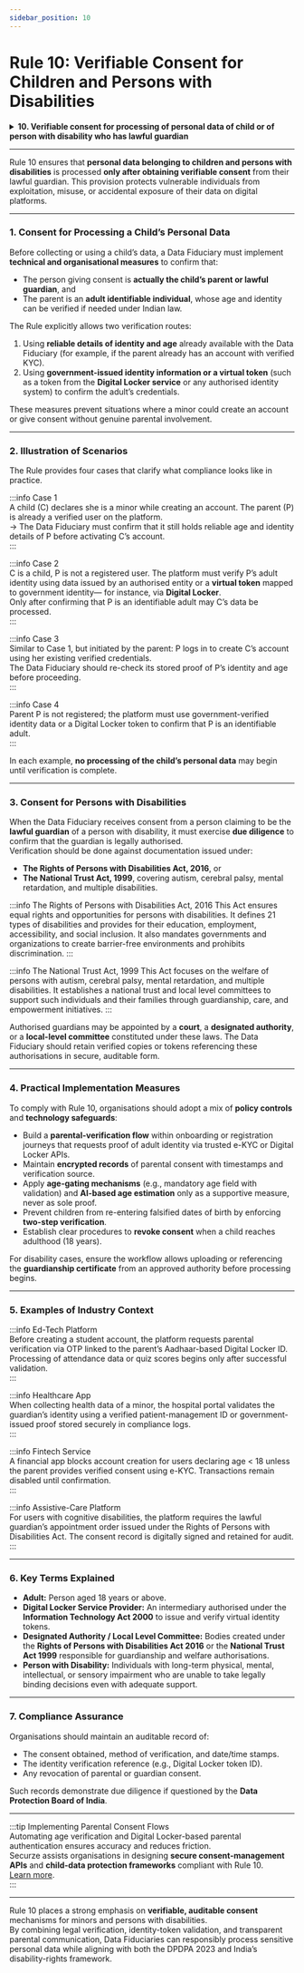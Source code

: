 ```yaml
---
sidebar_position: 10
---
```


# Rule 10: Verifiable Consent for Children and Persons with Disabilities

<details>
<summary><strong>10. Verifiable consent for processing of personal data of child or of person with disability who has lawful guardian</strong></summary>

(1) A Data Fiduciary shall adopt appropriate technical and organisational measures to ensure that verifiable consent of the parent is obtained before the processing of any personal data of a child and shall observe due diligence, for checking that the individual identifying herself as the parent is an adult who is identifiable if required in connection with compliance with any law for the time being in force in India, by reference to—

(a) reliable details of identity and age available with the Data Fiduciary; or  
(b) voluntarily provided details of identity and age or a virtual token mapped to the same, which is issued by an entity entrusted by law or the Central Government or a State Government with the maintenance of such details or a person appointed or permitted by such entity for such issuance, and includes such details or token verified and made available by a Digital Locker service provider.

**Illustration:**  
C is a child, P is her parent, and DF is a Data Fiduciary. A user account of C is sought to be created on the online platform of DF, by processing the personal data of C.  

**Case 1:**  
C informs DF that she is a child. DF shall enable C’s parent to identify herself through its website, app or other appropriate means.  
P identifies herself as the parent and informs DF that she is a registered user on DF’s platform and has previously made available her identity and age details to DF.  
Before processing C’s personal data for the creation of her user account, DF shall check to confirm that it holds reliable identity and age details of P.  

**Case 2:**  
C informs DF that she is a child. DF shall enable C’s parent to identify herself through its website, app or other appropriate means.  
P identifies herself as the parent and informs DF that she herself is not a registered user on DF’s platform.  
Before processing C’s personal data for the creation of her user account, DF shall, by reference to identity and age details issued by an entity entrusted by law or the Government with maintenance of the said details or to a virtual token mapped to the same, check that P is an identifiable adult.  
P may voluntarily make such details available using the services of a Digital Locker service provider.  

**Case 3:**  
P identifies herself as C’s parent and informs DF that she is a registered user on DF’s platform and has previously made available her identity and age details to DF.  
Before processing C’s personal data for the creation of her user account, DF shall check to confirm that it holds reliable identity and age details of P.  

**Case 4:**  
P identifies herself as C’s parent and informs DF that she herself is not a registered user on DF’s platform.  
Before processing C’s personal data for the creation of her user account, DF shall, by reference to identity and age details issued by an entity entrusted by law or the Government with maintenance of the said details or to a virtual token mapped to the same, check that P is an identifiable adult.  
P may voluntarily make such details available using the services of a Digital Locker service provider.  

(2) A Data Fiduciary, while obtaining verifiable consent from an individual identifying herself as the lawful guardian of a person with disability, shall observe due diligence to verify that such guardian is appointed by a court of law, a designated authority or a local level committee, under the law applicable to guardianship.  

(3) In this rule, the expression—  
(a) “adult” shall mean an individual who has completed the age of eighteen years;  
(b) “Digital Locker service provider” shall mean such intermediary, including a body corporate or an agency of the appropriate Government, as may be notified by the Central Government, in accordance with the rules made in this regard under the Information Technology Act, 2000 (21 of 2000);  
(c) “designated authority” shall mean an authority designated under section 15 of the Rights of Persons with Disabilities Act, 2016 (49 of 2016) to support persons with disabilities in exercise of their legal capacity;  
(d) “law applicable to guardianship” shall mean,—  
&nbsp;&nbsp;&nbsp;&nbsp;(i) in relation to an individual who has long term physical, mental, intellectual or sensory impairment which, in interaction with barriers, hinders her full and effective participation in society equally with others and who despite being provided adequate and appropriate support is unable to take legally binding decisions, the provisions of law contained in Rights of Persons with Disabilities Act, 2016 (49 of 2016) and the rules made thereunder; and  
&nbsp;&nbsp;&nbsp;&nbsp;(ii) in relation to a person who is suffering from any of the conditions relating to autism, cerebral palsy, mental retardation or a combination of such conditions and includes a person suffering from severe multiple disability, the provisions of law of the National Trust for the Welfare of Persons with Autism, Cerebral Palsy, Mental Retardation and Multiple Disabilities Act, 1999 (44 of 1999) and the rules made thereunder;  
(e) “local level committee” shall mean a local level committee constituted under section 13 of the National Trust for the Welfare of Persons with Autism, Cerebral Palsy, Mental Retardation and Multiple Disabilities Act, 1999 (44 of 1999);  
(f) “person with disability” shall mean and include—  
&nbsp;&nbsp;&nbsp;&nbsp;(i) an individual who has long term physical, mental, intellectual or sensory impairment which, in interaction with barriers, hinders her full and effective participation in society equally with others and who, despite being provided adequate and appropriate support, is unable to take legally binding decisions; and  
&nbsp;&nbsp;&nbsp;&nbsp;(ii) an individual who is suffering from any of the conditions relating to autism, cerebral palsy, mental retardation or a combination of any two or more of such conditions and includes an individual suffering from severe multiple disability.  

</details>


---

Rule 10 ensures that **personal data belonging to children and persons with disabilities** is processed **only after obtaining verifiable consent** from their lawful guardian. This provision protects vulnerable individuals from exploitation, misuse, or accidental exposure of their data on digital platforms.

---

### 1. Consent for Processing a Child’s Personal Data  

Before collecting or using a child’s data, a Data Fiduciary must implement **technical and organisational measures** to confirm that:
- The person giving consent is **actually the child’s parent or lawful guardian**, and  
- The parent is an **adult identifiable individual**, whose age and identity can be verified if needed under Indian law.

The Rule explicitly allows two verification routes:  
1. Using **reliable details of identity and age** already available with the Data Fiduciary (for example, if the parent already has an account with verified KYC).  
2. Using **government-issued identity information or a virtual token** (such as a token from the **Digital Locker service** or any authorised identity system) to confirm the adult’s credentials.

These measures prevent situations where a minor could create an account or give consent without genuine parental involvement.

---

### 2. Illustration of Scenarios  

The Rule provides four cases that clarify what compliance looks like in practice.  

:::info Case 1  
A child (C) declares she is a minor while creating an account. The parent (P) is already a verified user on the platform.  
→ The Data Fiduciary must confirm that it still holds reliable age and identity details of P before activating C’s account.  
:::

:::info Case 2  
C is a child, P is not a registered user. The platform must verify P’s adult identity using data issued by an authorised entity or a **virtual token** mapped to government identity— for instance, via **Digital Locker**.  
Only after confirming that P is an identifiable adult may C’s data be processed.  
:::

:::info Case 3  
Similar to Case 1, but initiated by the parent: P logs in to create C’s account using her existing verified credentials.  
The Data Fiduciary should re-check its stored proof of P’s identity and age before proceeding.  
:::

:::info Case 4  
Parent P is not registered; the platform must use government-verified identity data or a Digital Locker token to confirm that P is an identifiable adult.  
:::

In each example, **no processing of the child’s personal data** may begin until verification is complete.

---

### 3. Consent for Persons with Disabilities  

When the Data Fiduciary receives consent from a person claiming to be the **lawful guardian** of a person with disability, it must exercise **due diligence** to confirm that the guardian is legally authorised.  
Verification should be done against documentation issued under:
- **The Rights of Persons with Disabilities Act, 2016**, or  
- **The National Trust Act, 1999**, covering autism, cerebral palsy, mental retardation, and multiple disabilities.  

:::info The Rights of Persons with Disabilities Act, 2016
This Act ensures equal rights and opportunities for persons with disabilities. It defines 21 types of disabilities and provides for their education, employment, accessibility, and social inclusion. It also mandates governments and organizations to create barrier-free environments and prohibits discrimination.
:::

:::info The National Trust Act, 1999
This Act focuses on the welfare of persons with autism, cerebral palsy, mental retardation, and multiple disabilities. It establishes a national trust and local level committees to support such individuals and their families through guardianship, care, and empowerment initiatives.
::: 


Authorised guardians may be appointed by a **court**, a **designated authority**, or a **local-level committee** constituted under these laws. The Data Fiduciary should retain verified copies or tokens referencing these authorisations in secure, auditable form.

---

### 4. Practical Implementation Measures  

To comply with Rule 10, organisations should adopt a mix of **policy controls** and **technology safeguards**:  
- Build a **parental-verification flow** within onboarding or registration journeys that requests proof of adult identity via trusted e-KYC or Digital Locker APIs.  
- Maintain **encrypted records** of parental consent with timestamps and verification source.  
- Apply **age-gating mechanisms** (e.g., mandatory age field with validation) and **AI-based age estimation** only as a supportive measure, never as sole proof.  
- Prevent children from re-entering falsified dates of birth by enforcing **two-step verification**.  
- Establish clear procedures to **revoke consent** when a child reaches adulthood (18 years).  

For disability cases, ensure the workflow allows uploading or referencing the **guardianship certificate** from an approved authority before processing begins.

---

### 5. Examples of Industry Context  

:::info Ed-Tech Platform  
Before creating a student account, the platform requests parental verification via OTP linked to the parent’s Aadhaar-based Digital Locker ID. Processing of attendance data or quiz scores begins only after successful validation.  
:::

:::info Healthcare App  
When collecting health data of a minor, the hospital portal validates the guardian’s identity using a verified patient-management ID or government-issued proof stored securely in compliance logs.  
:::

:::info Fintech Service  
A financial app blocks account creation for users declaring age < 18 unless the parent provides verified consent using e-KYC. Transactions remain disabled until confirmation.  
:::

:::info Assistive-Care Platform  
For users with cognitive disabilities, the platform requires the lawful guardian’s appointment order issued under the Rights of Persons with Disabilities Act. The consent record is digitally signed and retained for audit.  
:::

---

### 6. Key Terms Explained  

- **Adult:** Person aged 18 years or above.  
- **Digital Locker Service Provider:** An intermediary authorised under the **Information Technology Act 2000** to issue and verify virtual identity tokens.  
- **Designated Authority / Local Level Committee:** Bodies created under the **Rights of Persons with Disabilities Act 2016** or the **National Trust Act 1999** responsible for guardianship and welfare authorisations.  
- **Person with Disability:** Individuals with long-term physical, mental, intellectual, or sensory impairment who are unable to take legally binding decisions even with adequate support.

---

### 7. Compliance Assurance  

Organisations should maintain an auditable record of:  
- The consent obtained, method of verification, and date/time stamps.  
- The identity verification reference (e.g., Digital Locker token ID).  
- Any revocation of parental or guardian consent.  

Such records demonstrate due diligence if questioned by the **Data Protection Board of India**.

---

:::tip Implementing Parental Consent Flows  
Automating age verification and Digital Locker-based parental authentication ensures accuracy and reduces friction.  
Securze assists organisations in designing **secure consent-management APIs** and **child-data protection frameworks** compliant with Rule 10.  
<a href="https://securze.com/governance-risk-and-compliance/" target="_blank">Learn more</a>.  
:::

---

Rule 10 places a strong emphasis on **verifiable, auditable consent** mechanisms for minors and persons with disabilities.  
By combining legal verification, identity-token validation, and transparent parental communication, Data Fiduciaries can responsibly process sensitive personal data while aligning with both the DPDPA 2023 and India’s disability-rights framework.


